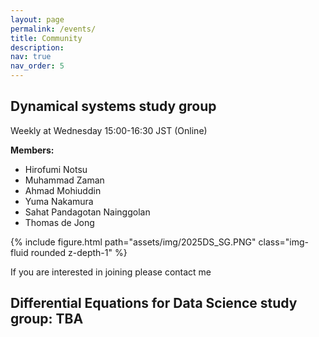 ```yaml
---
layout: page
permalink: /events/
title: Community
description: 
nav: true
nav_order: 5
---
```


<h2> Dynamical systems study group </h2>

Weekly at Wednesday 15:00-16:30 JST (Online) 

**Members:**
<ul>
    <li>Hirofumi Notsu</li>
    <li>Muhammad Zaman</li>   
    <li>Ahmad Mohiuddin</li>
    <li>Yuma Nakamura</li>
    <li>Sahat Pandagotan Nainggolan</li>
    <li>Thomas de Jong</li>
</ul>

<div class="row">
    <div class="col-sm mt-3 mt-md-0">
        {% include figure.html path="assets/img/2025DS_SG.PNG" class="img-fluid rounded z-depth-1" %}
    </div>
</div>

If you are interested in joining please contact me



<h2> Differential Equations for Data Science study group: TBA </h2>

